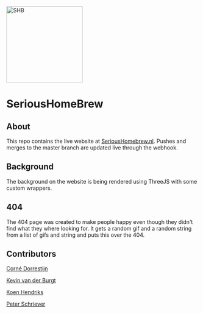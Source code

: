 <img alt="SHB" src="http://serioushomebrew.nl/logo.png" height="200px" width="200px">

SeriousHomeBrew
===============

## About
This repo contains the live website at [SeriousHomebrew.nl](http://serioushomebrew.nl).
Pushes and merges to the master branch are updated live through the webhook.

## Background
The background on the website is being rendered using ThreeJS with some custom wrappers.

## 404
The 404 page was created to make people happy even though they didn't find what they where looking for.
It gets a random gif and a random string from a list of gifs and string and puts this over the 404. 


Contributors
------------
[Corné Dorrestijn](https://github.com/cornedor/)

[Kevin van der Burgt](https://github.com/kevinvdburgt/)

[Koen Hendriks](https://github.com/koenhendriks/)

[Peter Schriever](https://github.com/peterschriever/)
